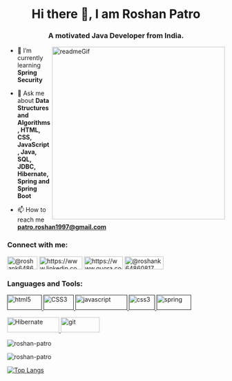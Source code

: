 <h1 align="center">Hi there 👋, I am Roshan Patro</h1>
<h3 align="center">A motivated Java Developer from India.</h3>

<img align="right" alt="readmeGif" width="400" src="https://qph.cf2.quoracdn.net/main-qimg-82b7314fe96c4a2d8f3088207a4afd8d">

<!-- <p align="left"> <img src="https://komarev.com/ghpvc/?username=roshan-patro&label=Profile%20views&color=0e75b6&style=flat" alt="roshan-patro" /> </p> -->


- 🌱 I’m currently learning **Spring Security**

- 💬 Ask me about **Data Structures and Algorithms, HTML, CSS, JavaScript, Java, SQL, JDBC, Hibernate, Spring and Spring Boot**

- 📫 How to reach me **patro.roshan1997@gmail.com**

<h3 align="left">Connect with me:</h3>
<p align="left">
<a href="mailto:patro.roshan1997@gmail.com" target="blank"><img align="center" src="https://img.shields.io/badge/Gmail-D14836?style=for-the-badge&logo=gmail&logoColor=white" alt="@roshank64860817" height="30" width="70" /></a>
<a href="https://www.linkedin.com/in/t-roshan-kumar-patro/" target="blank"><img align="center" src="https://img.shields.io/badge/LinkedIn-0077B5?style=for-the-badge&logo=linkedin&logoColor=white" alt="https://www.linkedin.com/in/t-roshan-kumar-patro/" height="30" width="100" /></a>
<a href="https://www.quora.com/profile/T-Roshan-Kumar-Patro" target="blank"><img align="center" src="https://img.shields.io/badge/Quora-%23B92B27.svg?&style=for-the-badge&logo=Quora&logoColor=white" alt="https://www.quora.com/profile/T-Roshan-Kumar-Patro" height="30" width="90" /></a>
<a href="https://twitter.com/@roshank64860817" target="blank"><img align="center" src="https://img.shields.io/badge/Twitter-1DA1F2?style=for-the-badge&logo=twitter&logoColor=white" alt="@roshank64860817" height="30" width="90" /></a>
</p>

<h3 align="left">Languages and Tools:</h3>
<p align="left"> 
<a href="" target="_blank" rel="noreferrer"> <img src="https://img.shields.io/badge/HTML5-E34F26?style=for-the-badge&logo=html5&logoColor=white" alt="html5" width="80" height="35"/> </a> 
<a href="" target="_blank" rel="noreferrer"> <img src="https://img.shields.io/badge/CSS3-1572B6?style=for-the-badge&logo=css3&logoColor=white" alt="CSS3" width="70" height="35"/> </a> 
<a href="" target="_blank" rel="noreferrer"> <img src="https://img.shields.io/badge/JavaScript-323330?style=for-the-badge&logo=javascript&logoColor=F7DF1E" alt="javascript" width="120" height="35"/> </a> </a>
<a href="" target="_blank" rel="noreferrer"> <img src="https://img.shields.io/badge/Java-ED8B00?style=for-the-badge&logo=java&logoColor=white" alt="css3" width="60" height="35"/> </a> 
<a href="" target="_blank" rel="noreferrer"> <img src="https://img.shields.io/badge/MySQL-005C84?style=for-the-badge&logo=mysql&logoColor=white" alt="spring" width="80" height="35"/> </a></p>
<a href="https://www.mysql.com/" target="_blank" rel="noreferrer"> <img src="https://img.shields.io/badge/Hibernate-59666C?style=for-the-badge&logo=Hibernate&logoColor=white" alt="Hibernate" width="120" height="35"/> </a> 
<a href="https://git-scm.com/" target="_blank" rel="noreferrer"> <img src="https://img.shields.io/badge/Spring-6DB33F?style=for-the-badge&logo=spring&logoColor=white" alt="git" width="90" height="35"/> </a>  


<p><img align="center" src="https://github-readme-streak-stats.herokuapp.com/?user=roshan-patro&theme=dark" alt="roshan-patro" /></p>
<p><img align="center" src="https://github-readme-stats.vercel.app/api?username=Roshan-Patro&show_icons=true&count_private=true&theme=merko" alt="roshan-patro"/></p>

[![Top Langs](https://github-readme-stats.vercel.app/api/top-langs/?username=Roshan-Patro&theme=dark)](https://github.com/Roshan-Patro/github-readme-stats)

<!-- [![Roshan's github activity graph](https://activity-graph.herokuapp.com/graph?username=Roshan-Patro&theme=react-dark)](https://github.com/roshan-patro/github-readme-activity-graph) -->

<!-- https://starchart.cc/roshan-patro/{repo}.svg -->
